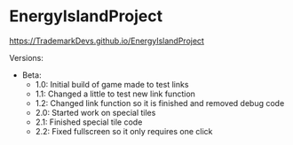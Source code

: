 # EnergyIslandProject

https://TrademarkDevs.github.io/EnergyIslandProject

Versions:
- Beta:
  - 1.0: Initial build of game made to test links
  - 1.1: Changed a little to test new link function
  - 1.2: Changed link function so it is finished and removed debug code
  - 2.0: Started work on special tiles
  - 2.1: Finished special tile code
  - 2.2: Fixed fullscreen so it only requires one click